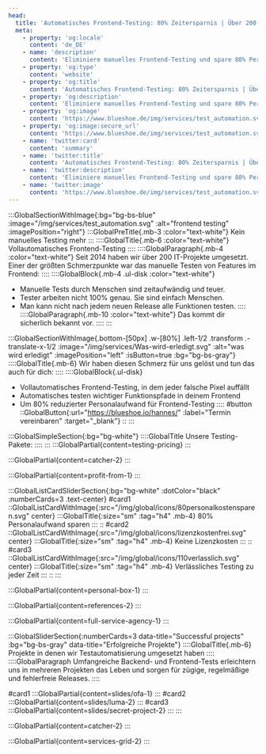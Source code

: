 ```yaml
---
head:
  title: 'Automatisches Frontend-Testing: 80% Zeitersparnis | Über 200 Projekte seit 2014'
  meta:
    - property: 'og:locale'
      content: 'de_DE'
    - name: 'description'
      content: 'Eliminiere manuelles Frontend-Testing und spare 80% Personalaufwand. Vollautomatisches Testing für fehlerfreie Releases. Persönliche Betreuung und schnelle Umsetzung.'
    - property: 'og:type'
      content: 'website'
    - property: 'og:title'
      content: 'Automatisches Frontend-Testing: 80% Zeitersparnis | Über 200 Projekte seit 2014'
    - property: 'og:description'
      content: 'Eliminiere manuelles Frontend-Testing und spare 80% Personalaufwand. Vollautomatisches Testing für fehlerfreie Releases. Persönliche Betreuung und schnelle Umsetzung.'
    - property: 'og:image'
      content: 'https://www.blueshoe.de/img/services/test_automation.svg'
    - property: 'og:image:secure_url'
      content: 'https://www.blueshoe.de/img/services/test_automation.svg'
    - name: 'twitter:card'
      content: 'summary'
    - name: 'twitter:title'
      content: 'Automatisches Frontend-Testing: 80% Zeitersparnis | Über 200 Projekte seit 2014'
    - name: 'twitter:description'
      content: 'Eliminiere manuelles Frontend-Testing und spare 80% Personalaufwand. Vollautomatisches Testing für fehlerfreie Releases. Persönliche Betreuung und schnelle Umsetzung.'
    - name: 'twitter:image'
      content: 'https://www.blueshoe.de/img/services/test_automation.svg'
---
```


:::GlobalSectionWithImage{:bg="bg-bs-blue" :image="/img/services/test_automation.svg" :alt="frontend testing" :imagePosition="right"}
  :::GlobalPreTitle{.mb-3 :color="text-white"}
  Kein manuelles Testing mehr
  :::
  ::::GlobalTitle{.mb-6 :color="text-white"}
  Vollautomatisches Frontend-Testing
  ::::
  ::::GlobalParagraph{.mb-4 :color="text-white"}
  Seit 2014 haben wir über 200 IT-Projekte umgesetzt. Einer der größten Schmerzpunkte war das manuelle Testen von Features im Frontend:
  ::::
  ::::GlobalBlock{.mb-4 .ul-disk :color="text-white"}
  - Manuelle Tests durch Menschen sind zeitaufwändig und teuer.
  - Tester arbeiten nicht 100% genau. Sie sind einfach Menschen.
  - Man kann nicht nach jedem neuen Release alle Funktionen testen.
  ::::
  ::::GlobalParagraph{.mb-10 :color="text-white"}
  Das kommt dir sicherlich bekannt vor.
  ::::
:::


<!--- Wir haben diesen Schmerz für uns gelöst und tun das auch für dich: --->
:::GlobalSectionWithImage{.bottom-[50px] .w-[80%] .left-1/2 .transform .-translate-x-1/2 :image="/img/services/Was-wird-erledigt.svg" :alt="was wird erledigt" :imagePosition="left" :isButton=true :bg="bg-bs-gray"}
::::GlobalTitle{.mb-6}
Wir haben diesen Schmerz für uns gelöst und tun das auch für dich:
::::
::::GlobalBlock{.ul-disk}
- Vollautomatisches Frontend-Testing, in dem jeder falsche Pixel auffällt
- Automatisches testen wichtiger Funktionspfade in deinem Frontend
- Um 80% reduzierter Personalaufwand für Frontend-Testing
::::
#button
::GlobalButton{:url="https://blueshoe.io/hannes/" :label="Termin vereinbaren" :target="_blank"}
::
:::

<!--- Pricing --->
:::GlobalSimpleSection{:bg="bg-white"}
::::GlobalTitle
Unsere Testing-Pakete:
::::
:::
:::GlobalPartial{content=testing-pricing}
:::

<!--- Call an expert --->
:::GlobalPartial{content=catcher-2}
:::

<!--- Profitiere von: --->
:::GlobalPartial{content=profit-from-1}
:::



<!--- Profitiere von: Boxen --->
:::GlobalListCardSliderSection{:bg="bg-white" :dotColor="black" :numberCards=3 .text-center}
#card1
::GlobalListCardWithImage{:src="/img/global/icons/80personalkostensparen.svg" center}
:::GlobalTitle{:size="sm" :tag="h4" .mb-4}
80% Personalaufwand sparen
:::
::
#card2
::GlobalListCardWithImage{:src="/img/global/icons/lizenzkostenfrei.svg" center}
:::GlobalTitle{:size="sm" :tag="h4" .mb-4}
Keine Lizenzkosten
:::
::
#card3
::GlobalListCardWithImage{:src="/img/global/icons/110verlasslich.svg" center}
:::GlobalTitle{:size="sm" :tag="h4" .mb-4}
Verlässliches Testing zu jeder Zeit
:::
::
:::

<!--- persönlicher Kontakt --->
:::GlobalPartial{content=personal-box-1}
:::


<!--- Referenzen --->
:::GlobalPartial{content=references-2}
:::

<!--- Wir betreuen auch komplette Projekte --->
:::GlobalPartial{content=full-service-agency-1}
:::




<!--- Projekte --->
:::GlobalSliderSection{:numberCards=3 data-title="Successful projects" :bg="bg-bs-gray" data-title="Erfolgreiche Projekte"}
::::GlobalTitle{.mb-6}
Projekte in denen wir Testautomatisierung umgesetzt haben
::::
::::GlobalParagraph
Umfangreiche Backend- und Frontend-Tests erleichtern uns in mehreren Projekten das Leben und sorgen für zügige, regelmäßige und fehlerfreie Releases.
::::

#card1
  :::GlobalPartial{content=slides/ofa-1}
  :::
#card2
  :::GlobalPartial{content=slides/luma-2}
  :::
#card3
  :::GlobalPartial{content=slides/secret-project-2}
  :::
:::


<!--- Call an expert --->
:::GlobalPartial{content=catcher-2}
:::


<!--- Service Grid --->
:::GlobalPartial{content=services-grid-2}
:::